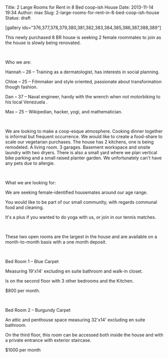 Title: 2 Large Rooms for Rent in 8 Bed coop-ish House
Date: 2013-11-14 19:34
Author: max
Slug: 2-large-rooms-for-rent-in-8-bed-coop-ish-house
Status: draft

\[gallery ids="376,377,378,379,380,381,382,383,384,385,386,387,388,389"\]


<style type="text/css"><!--<br />
P { margin-bottom: 0.08in; }<br />
--></style>

This newly purchased 8 BR house is seeking 2 female roommates to join as the house is slowly being renovated.

 

Who we are:

Hannah – 26 – Training as a dermatologist, has interests in social planning.

Chloe – 25 – Filmmaker and style oriented, passionate about transformation though fashion.

Dan – 37 – Naval engineer, handy with the wrench when not motorbiking to his local Venezuela .

Max – 25 – Wikipedian, hacker, yogi, and mathematician.

 

We are looking to make a coop-esque atmosphere. Cooking dinner together is informal but frequent occurrence. We would like to create a food-share to scale our vegetarian purchases. The house has 2 kitchens, one is being remodeled. A living room. 3 garages. Basement workspace and onsite laundry with two dryers. There is also a small yard where we plan vertical bike parking and a small raised planter garden. We unfortunately can't have any pets due to allergie.

 

What we are looking for:

We are seeking female-identified housemates around our age range.

You would like to be part of our small community, with regards communal food and cleaning.

It's a plus if you wanted to do yoga with us, or join in our tennis matches.

 

These two open rooms are the largest in the house and are available on a month-to-month basis with a one month deposit.

 

Bed Room 1 – Blue Carpet

Measuring 19'x14' excluding en suite bathroom and walk-in closet.

Is on the second floor with 3 other bedrooms and the Kitchen.

$800 per month.

 

Bed Room 2 – Burgundy Carpet

An attic and penthouse space measuring 32'x14' excluding en suite bathroom.

On the third floor, this room can be accessed both inside the house and with a private entrance with exterior staircase.

$1000 per month
